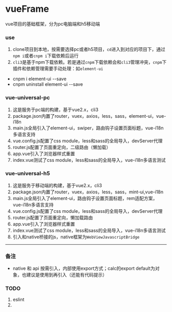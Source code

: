# vueFrame

vue项目的基础框架，分为pc电脑端和h5移动端

### use
1. clone项目到本地，按需要选择pc或者h5项目，`cd`进入到对应的项目下，通过`npm i`或者`cnpm i`下载依赖后运行
2. `cli3`是基于npm下载依赖。若是通过`cnpm`下载依赖会和`cli3`管理冲突，`cnpm`下插件和依赖管理需要手动处理：如`element-ui`
  - cnpm i element-ui --save
  - cnpm uninstall element-ui --save

### vue-universal-pc

1. 这是服务于pc端的构建，基于vue2.x，cli3
2. package.json内置了router，vuex，axios，less，sass，element-ui，vue-i18n
3. main.js全局引入了element-ui，swiper，路由钩子设置页面标题，vue-i18n多语言支持
4. vue.config.js配置了css module，less和sass的全局导入，devServer代理
5. router.js配置了页面重定向，二级路由（懒加载）
6. app.vue引入了浏览器样式重置
7. index.vue测试了css module，less和sass的全局导入，vue-i18n多语言测试

### vue-universal-h5

1. 这是服务于移动端的构建，基于vue2.x，cli3
2. package.json内置了router，vuex，axios，less，sass，mint-ui,vue-i18n
3. main.js全局引入了element-ui，路由钩子设置页面标题，rem适配方案，vue-i18n多语言支持
4. vue.config.js配置了css module，less和sass的全局导入，devServer代理
5. router.js配置了页面重定向，懒加载路由
6. app.vue引入了浏览器样式重置
7. index.vue测试了css module，less和sass的全局导入，vue-i18n多语言测试
8. 引入和native桥接的js，native框架为`WebViewJavascriptBridge`

---

### 备注
- native 和 api 按需引入，内部使用export方式；calc的export default为对象，也建议是使用到再引入（还能有代码提示）

### TODO

1. eslint
2. 
